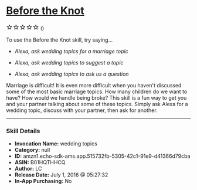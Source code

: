 # [Before the Knot](http://alexa.amazon.com/#skills/amzn1.echo-sdk-ams.app.515732fb-5305-42c1-91e9-d41366d79cba)
![0 stars](../../images/ic_star_border_black_18dp_1x.png)![0 stars](../../images/ic_star_border_black_18dp_1x.png)![0 stars](../../images/ic_star_border_black_18dp_1x.png)![0 stars](../../images/ic_star_border_black_18dp_1x.png)![0 stars](../../images/ic_star_border_black_18dp_1x.png) 0

To use the Before the Knot skill, try saying...

* *Alexa, ask wedding topics for a marriage topic*

* *Alexa, ask wedding topics to suggest a topic*

* *Alexa, ask wedding topics to ask us a question*

Marriage is difficult! It is even more difficult when you haven't discussed some of the most basic marriage topics. How many children do we want to have? How would we handle being broke? This skill is a fun way to get you and your partner talking about some of these topics. Simply ask Alexa for a wedding topic, discuss with your partner, then ask for another.

***

### Skill Details

* **Invocation Name:** wedding topics
* **Category:** null
* **ID:** amzn1.echo-sdk-ams.app.515732fb-5305-42c1-91e9-d41366d79cba
* **ASIN:** B01HQTHHCQ
* **Author:** LC
* **Release Date:** July 1, 2016 @ 05:27:32
* **In-App Purchasing:** No
